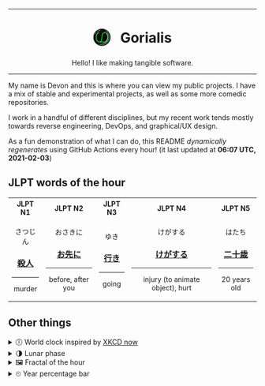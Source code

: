 ***

<h1 align="center">
<sub>
    <img src="readme/resources/avatar.png" height="36">
</sub>
&nbsp;
Gorialis
</h1>
<p align="center">
Hello! I like making tangible software.
</p>

***

My name is Devon and this is where you can view my public projects. I have a mix of stable and experimental projects, as well as some more comedic repositories.

I work in a handful of different disciplines, but my recent work tends mostly towards reverse engineering, DevOps, and graphical/UX design.

As a fun demonstration of what I can do, this README *dynamically regenerates* using GitHub Actions every hour! (it last updated at **06:07 UTC, 2021-02-03**)

<h2>JLPT words of the hour</h2>
<table>
    <tr>
        <th>JLPT N1</th>
        <th>JLPT N2</th>
        <th>JLPT N3</th>
        <th>JLPT N4</th>
        <th>JLPT N5</th>
    </tr>
    <tr>
        <td>
            <p align="center">さつじん</p>
            <h3 align="center"><b><a href="https://jisho.org/search/%E6%AE%BA%E4%BA%BA">殺人</a></b></h3>
            <hr>
            <p align="center">murder</p>
        </td>
        <td>
            <p align="center">おさきに</p>
            <h3 align="center"><b><a href="https://jisho.org/search/%E3%81%8A%E5%85%88%E3%81%AB">お先に</a></b></h3>
            <hr>
            <p align="center">before,<wbr> after you</p>
        </td>
        <td>
            <p align="center">ゆき</p>
            <h3 align="center"><b><a href="https://jisho.org/search/%E8%A1%8C%E3%81%8D">行き</a></b></h3>
            <hr>
            <p align="center">going</p>
        </td>
        <td>
            <p align="center">けがする</p>
            <h3 align="center"><b><a href="https://jisho.org/search/%E3%81%91%E3%81%8C%E3%81%99%E3%82%8B">けがする</a></b></h3>
            <hr>
            <p align="center">injury (to animate object),<wbr> hurt</p>
        </td>
        <td>
            <p align="center">はたち</p>
            <h3 align="center"><b><a href="https://jisho.org/search/%E4%BA%8C%E5%8D%81%E6%AD%B3">二十歳</a></b></h3>
            <hr>
            <p align="center">20 years old</p>
        </td>
    </tr>
</table>

<h2>Other things</h2>
<details>
<summary>🕕  World clock inspired by <a href="https://xkcd.com/now">XKCD now</a></summary>

> <img src="generated/now.png" width="512">

</details>
<details>
<summary>🌗 Lunar phase</summary>

The moon is approximately 73.31% through its phase (Last Quarter).

</details>
<details>
<summary>&#x1f5bc; Fractal of the hour</summary>

> <img src="generated/fractal.png" width="512">

</details>
<details>
<summary>&#x23f2; Year percentage bar</summary>
<pre><code>2021 [█▁▁▁▁▁▁▁▁▁▁▁▁▁▁▁▁▁▁▁] 9.11%</code></pre>
</details>
